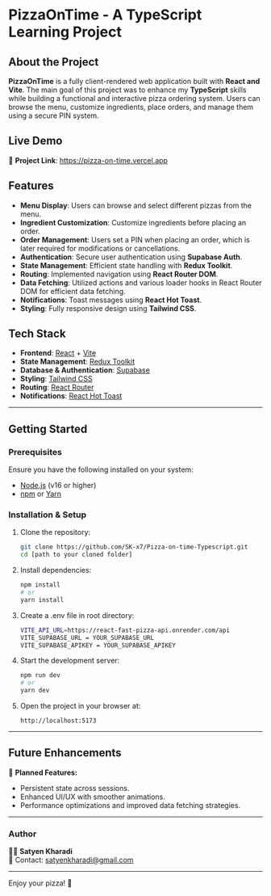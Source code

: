 # PizzaOnTime - A TypeScript Learning Project

## About the Project

**PizzaOnTime** is a fully client-rendered web application built with **React and Vite**. The main goal of this project was to enhance my **TypeScript** skills while building a functional and interactive pizza ordering system. Users can browse the menu, customize ingredients, place orders, and manage them using a secure PIN system.

## Live Demo
🚀 **Project Link**: https://pizza-on-time.vercel.app  

## Features

- **Menu Display**: Users can browse and select different pizzas from the menu.
- **Ingredient Customization**: Customize ingredients before placing an order.
- **Order Management**: Users set a PIN when placing an order, which is later required for modifications or cancellations.
- **Authentication**: Secure user authentication using **Supabase Auth**.
- **State Management**: Efficient state handling with **Redux Toolkit**.
- **Routing**: Implemented navigation using **React Router DOM**.
- **Data Fetching**: Utilized actions and various loader hooks in React Router DOM for efficient data fetching.
- **Notifications**: Toast messages using **React Hot Toast**.
- **Styling**: Fully responsive design using **Tailwind CSS**.

## Tech Stack

- **Frontend**: [React](https://react.dev/) + [Vite](https://vitejs.dev/)
- **State Management**: [Redux Toolkit](https://redux-toolkit.js.org/)
- **Database & Authentication**: [Supabase](https://supabase.com/)
- **Styling**: [Tailwind CSS](https://tailwindcss.com/)
- **Routing**: [React Router](https://reactrouter.com/)
- **Notifications**: [React Hot Toast](https://react-hot-toast.com/)

---

## Getting Started

### Prerequisites

Ensure you have the following installed on your system:

- [Node.js](https://nodejs.org/) (v16 or higher)
- [npm](https://www.npmjs.com/) or [Yarn](https://yarnpkg.com/)

### Installation & Setup

1. Clone the repository:
   ```sh
   git clone https://github.com/SK-x7/Pizza-on-time-Typescript.git
   cd [path to your cloned folder]
   ```

2. Install dependencies:
   ```sh
   npm install
   # or
   yarn install
   ```
3. Create a .env file in root directory:
   ```sh
   VITE_API_URL=https://react-fast-pizza-api.onrender.com/api
   VITE_SUPABASE_URL = YOUR_SUPABASE_URL
   VITE_SUPABASE_APIKEY = YOUR_SUPABASE_APIKEY
    ```

4. Start the development server:
   ```sh
   npm run dev
   # or
   yarn dev
   ```

4. Open the project in your browser at:
   ```
   http://localhost:5173
   ```

---

## Future Enhancements

🚀 **Planned Features:**
- Persistent state across sessions.
- Enhanced UI/UX with smoother animations.
- Performance optimizations and improved data fetching strategies.

---

### Author
👨‍💻 **Satyen Kharadi**  
📧 Contact: satyenkharadi@gmail.com  

---

Enjoy your pizza! 🍕

